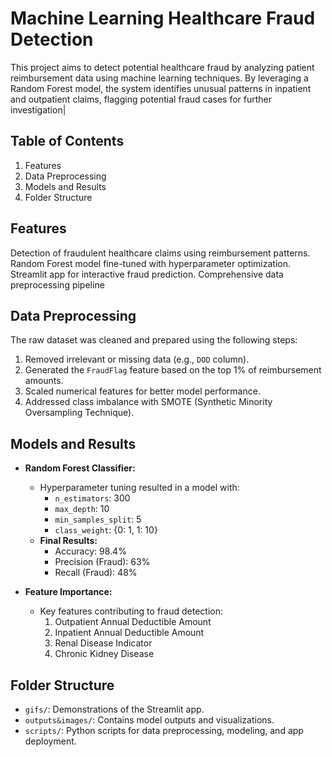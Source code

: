 # Machine Learning Healthcare Fraud Detection

This project aims to detect potential healthcare fraud by analyzing patient reimbursement data using machine learning techniques. By leveraging a Random Forest model, the system identifies unusual patterns in inpatient and outpatient claims, flagging potential fraud cases for further investigation|

## Table of Contents

1. Features
2. Data Preprocessing
3. Models and Results
4. Folder Structure

## Features

Detection of fraudulent healthcare claims using reimbursement patterns.
Random Forest model fine-tuned with hyperparameter optimization.
Streamlit app for interactive fraud prediction.
Comprehensive data preprocessing pipeline

## Data Preprocessing

The raw dataset was cleaned and prepared using the following steps:
1. Removed irrelevant or missing data (e.g., `DOD` column).
2. Generated the `FraudFlag` feature based on the top 1% of reimbursement amounts.
3. Scaled numerical features for better model performance.
4. Addressed class imbalance with SMOTE (Synthetic Minority Oversampling Technique).

## Models and Results

- **Random Forest Classifier:**
  - Hyperparameter tuning resulted in a model with:
    - `n_estimators`: 300
    - `max_depth`: 10
    - `min_samples_split`: 5
    - `class_weight`: {0: 1, 1: 10}
  - **Final Results:**
    - Accuracy: 98.4%
    - Precision (Fraud): 63%
    - Recall (Fraud): 48%

- **Feature Importance:**
  - Key features contributing to fraud detection:
    1. Outpatient Annual Deductible Amount
    2. Inpatient Annual Deductible Amount
    3. Renal Disease Indicator
    4. Chronic Kidney Disease

## Folder Structure

- `gifs/`: Demonstrations of the Streamlit app.
- `outputs&images/`: Contains model outputs and visualizations.
- `scripts/`: Python scripts for data preprocessing, modeling, and app deployment.
